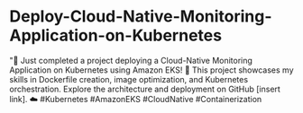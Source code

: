# Deploy-Cloud-Native-Monitoring-Application-on-Kubernetes
"🚀 Just completed a project deploying a Cloud-Native Monitoring Application on Kubernetes using Amazon EKS! 🐳 This project showcases my skills in Dockerfile creation, image optimization, and Kubernetes orchestration. Explore the architecture and deployment on GitHub [insert link]. ☁️ #Kubernetes #AmazonEKS #CloudNative #Containerization
